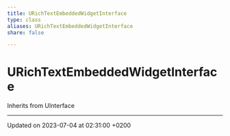 ```yaml
---
title: URichTextEmbeddedWidgetInterface
type: class
aliases: URichTextEmbeddedWidgetInterface
share: false

---
```


# URichTextEmbeddedWidgetInterface





Inherits from UInterface

-------------------------------

Updated on 2023-07-04 at 02:31:00 +0200